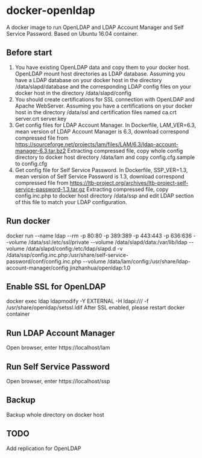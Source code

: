 # docker-openldap
A docker image to run OpenLDAP and LDAP Account Manager and Self Service Password.
Based on Ubuntu 16.04 container.

## Before start 

1. You have existing OpenLDAP data and copy them to your docker host. OpenLDAP mount host directories as LDAP database. Assuming you have a LDAP database on your docker host in the directory /data/slapd/database and the corresponding LDAP config files on your docker host in the directory /data/slapd/config<br>
2. You should create certifications for SSL connection with OpenLDAP and Apache WebServer. Assuming you have a certifications on your docker host in the directory /data/ssl and certification files named ca.crt server.crt server.key<br> 
3. Get config files for LDAP Account Manager. In Dockerfile, LAM_VER=6.3, mean version of LDAP Account Manager is 6.3, download correspond compressed file from https://sourceforge.net/projects/lam/files/LAM/6.3/ldap-account-manager-6.3.tar.bz2
Extracting compressed file, copy whole config directory to docker host directory /data/lam 
and copy config.cfg.sample to config.cfg<br>
4. Get config file for Self Service Password. In Dockerfile, SSP_VER=1.3, mean version of Self Service Password is 1.3, download correspond compressed file from https://ltb-project.org/archives/ltb-project-self-service-password-1.3.tar.gz
Extracting compressed file, copy config.inc.php to docker host directory /data/ssp and edit LDAP section of this file to match your LDAP configuration.

## Run docker

docker run --name ldap --rm -p 80:80 -p 389:389 -p 443:443 -p 636:636 --volume /data/ssl:/etc/ssl/private --volume /data/slapd/data:/var/lib/ldap --volume /data/slapd/config:/etc/ldap/slapd.d -v /data/ssp/config.inc.php:/usr/share/self-service-password/conf/config.inc.php --volume /data/lam/config:/usr/share/ldap-account-manager/config jinzhanhua/openldap:1.0

## Enable SSL for OpenLDAP
docker exec ldap ldapmodify -Y EXTERNAL -H ldapi:/// -f /usr/share/openldap/setssl.ldif
After SSL enabled, please restart docker container

## Run LDAP Account Manager
Open browser, enter https://localhost/lam 

## Run Self Service Password
Open browser, enter https://localhost/ssp

## Backup
Backup whole directory on docker host

## TODO
Add replication for OpenLDAP
